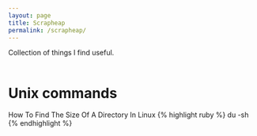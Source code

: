 ```yaml
---
layout: page
title: Scrapheap
permalink: /scrapheap/
---
```


Collection of things I find useful.
<br><br>

# Unix commands #
How To Find The Size Of A Directory In Linux
{% highlight ruby %}
du -sh
{% endhighlight %}



